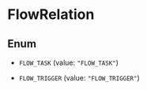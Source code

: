 

# FlowRelation

## Enum


* `FLOW_TASK` (value: `"FLOW_TASK"`)

* `FLOW_TRIGGER` (value: `"FLOW_TRIGGER"`)



